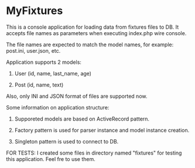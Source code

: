 MyFixtures
================
This is a console application for loading data from fixtures files to DB. It accepts file names as parameters when executing index.php wire console.

The file names are expected to match the model names, for example: post.ini, user.json, etc.

Application supports 2 models:

1. User (id, name, last_name, age) 

2. Post (id, name, text)

Also, only INI and JSON format of files are supported now. 

Some information on application structure:

1. Supporeted models are based on ActiveRecord pattern.  

2. Factory pattern is used for parser instance and model instance creation.

3. Singleton pattern is used to connect to DB. 

FOR TESTS: 
I created some files in directory named "fixtures" for testing this application. Feel fre to use them. 
